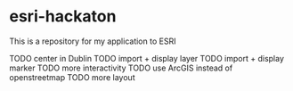 esri-hackaton
=============

This is a repository for my application to ESRI

TODO center in Dublin
TODO import + display layer
TODO import + display marker
TODO more interactivity
TODO use ArcGIS instead of openstreetmap
TODO more layout